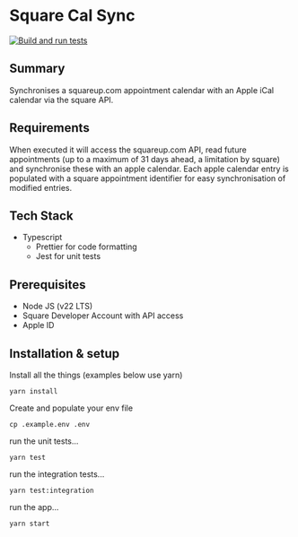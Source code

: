 # Square Cal Sync

[![Build and run tests](https://github.com/GuyHarwood/square-calendar-sync/actions/workflows/ci.yml/badge.svg)](https://github.com/GuyHarwood/square-calendar-sync/actions/workflows/ci.yml)

## Summary

Synchronises a squareup.com appointment calendar with an Apple iCal calendar via the square API.

## Requirements

When executed it will access the squareup.com API, read future appointments (up to a maximum of 31 days ahead, a limitation by square) and synchronise these with an apple calendar. Each apple calendar entry is populated with a square appointment identifier for easy synchronisation of modified entries.

## Tech Stack

- Typescript
  - Prettier for code formatting
  - Jest for unit tests

## Prerequisites

- Node JS (v22 LTS)
- Square Developer Account with API access
- Apple ID

## Installation & setup

Install all the things (examples below use yarn)

`yarn install`

Create and populate your env file

`cp .example.env .env`

run the unit tests...

`yarn test`

run the integration tests...

`yarn test:integration`

run the app...

`yarn start`

